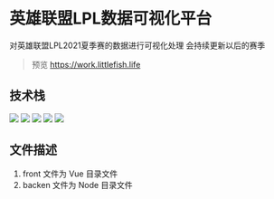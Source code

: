 # 英雄联盟LPL数据可视化平台
对英雄联盟LPL2021夏季赛的数据进行可视化处理
会持续更新以后的赛季

> 预览 https://work.littlefish.life

## 技术栈
![](https://img.shields.io/badge/Vue.js-blueviolet?style=for-the-badge&logo=Vue.js)
![](https://img.shields.io/badge/echarts-ed1941?style=for-the-badge&logo=Apache%20ECharts)
![](https://img.shields.io/badge/express-afb4db?style=for-the-badge&logo=express)
![](https://img.shields.io/badge/Node.js-afb4db?style=for-the-badge&logo=node.js)
![](https://img.shields.io/badge/mysql-fffef9?style=for-the-badge&logo=mysql)

## 文件描述
1. front 文件为 Vue 目录文件
2. backen 文件为 Node 目录文件
